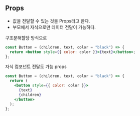 ## Props

- 값을 전달할 수 있는 것을 Props라고 한다.
- 부모에서 자식으로만 데이터 전달이 가능하다.

구조분해할당 방식으로

```jsx
const Button = (children, text, color = "black") => {
  return <button style={{ color: color }}>{text}</button>;
};
```

자식 컴포넌트 전달도 가능 props

```jsx
const Button = (children, text, color = "black") => {
  return (
    <button style={{ color: color }}>
      {text}
      {children}
    </button>
  );
};
```
